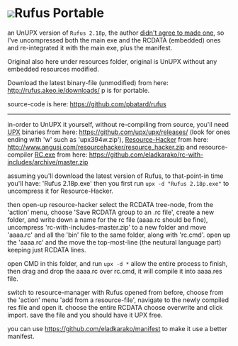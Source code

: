 <h1><img src="resource/icon.png" />Rufus Portable</h1>

an UnUPX version of <code>Rufus 2.18p</code>,
the author <a href="https://github.com/pbatard/rufus/issues/1120#issuecomment-385928930">didn't agree to made one</a>,
so I've uncompressed both the main exe and the RCDATA (embedded) ones and re-integrated it with the main exe,
plus the manifest.

Original also here under resources folder, original is UnUPX without any embedded resources modified.

Download the latest binary-file (unmodified) from here: http://rufus.akeo.ie/downloads/
p is for portable.

source-code is here: https://github.com/pbatard/rufus

<hr/>

in-order to UnUPX it yourself, without re-compiling from source, 
you'll need <a href="https://en.wikipedia.org/wiki/UPX">UPX</a> binaries from here: https://github.com/upx/upx/releases/ (look for ones ending with 'w' such as 'upx394w.zip'),
<a href="https://en.wikipedia.org/wiki/Resource_Hacker">Resource-Hacker</a> from here: http://www.angusj.com/resourcehacker/resource_hacker.zip
and resource-compiler <a href="https://msdn.microsoft.com/en-us/library/windows/desktop/aa381055(v=vs.85).aspx">RC.exe</a> from here: https://github.com/eladkarako/rc-with-includes/archive/master.zip


assuming you'll download the latest version of Rufus, to that-point-in time you'll have: 'Rufus 2.18p.exe'
then you first run <code>upx -d "Rufus 2.18p.exe"</code> to uncompress it for Resource-Hacker.

then open-up resource-hacker select the RCDATA tree-node,
from the 'action' menu, choose 'Save RCDATA group to an .rc file',
create a new folder, and write down a name for the rc file (aaaa.rc should be fine),
uncompress 'rc-with-includes-master.zip' to a new folder and move 'aaaa.rc' and all the 'bin' file to the same folder,
along with 'rc.cmd'.
open up the 'aaaa.rc' and the move the top-most-line (the neutural language part) keeping just RCDATA lines.

open CMD in this folder, and run <code>upx -d *</code>
allow the entire process to finish, then drag and drop the aaaa.rc over rc.cmd,
it will compile it into aaaa.res file.

switch to resource-manager with Rufus opened from before,
choose from the 'action' menu 'add from a resource-file',
navigate to the newly compiled res file and open it.
choose the entire RCDATA choose overwrite and click import.
save the file and you should have it UPX free.

you can use https://github.com/eladkarako/manifest
to make it use a better manifest.